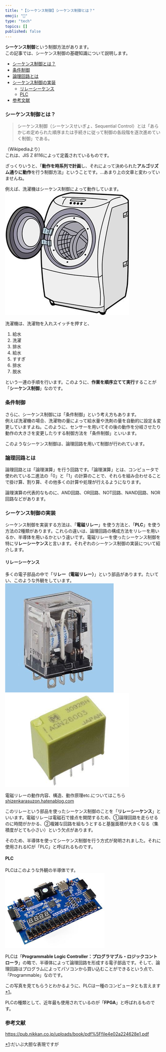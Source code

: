 ```yaml
---
title: "【シーケンス制御】シーケンス制御とは？"
emoji: "🤖"
type: "tech"
topics: []
published: false
---
```


**シーケンス制御**という制御方法があります。  
この記事では、シーケンス制御の基礎知識について説明します。

* [シーケンス制御とは？](#シーケンス制御とは)
* [条件制御](#条件制御)
* [論理回路とは](#論理回路とは)
* [シーケンス制御の実装](#シーケンス制御の実装)  
   * [リレーシーケンス](#リレーシーケンス)  
   * [PLC](#PLC)
* [参考文献](#参考文献)

### シーケンス制御とは？

> シーケンス制御（シーケンスせいぎょ、Sequential Control）とは「あらかじめ定められた順序または手続きに従って制御の各段階を逐次進めていく制御」である。

（Wikipediaより）  
これは、JIS Z 8116によって定義されているものです。

ざっくりいうと、「**動作を時系列で計画**し、それによって決められた**アルゴリズム通りに動作**を行う制御方法」ということです。…あまり上の文章と変わっていませんね。

例えば、洗濯機はシーケンス制御によって動作しています。  
![f:id:pythonjacascript:20181204235826j:plain:h250](/images/ppythonjacascript2018120420181204235826.jpg "f:id:pythonjacascript:20181204235826j:plain:h250")

洗濯機は、洗濯物を入れスイッチを押すと、

1. 給水
2. 洗濯
3. 排水
4. 給水
5. すすぎ
6. 排水
7. 脱水

という一連の手順を行います。このように、**作業を順序立てて実行**することが「**シーケンス制御**」なのです。  
  
  
### 条件制御

さらに、シーケンス制御には「条件制御」という考え方もあります。  
例えば洗濯機の場合、洗濯物の量によって給水量や洗剤の量を自動的に設定＆変更していますよね。このように、センサーを用いてその後の動作を分岐させたり動作の大きさを変更したりする制御方法を「条件制御」といいます。

  
このようなシーケンス制御は、論理回路を用いて制御が行われています。  
  
### 論理回路とは

論理回路とは「論理演算」を行う回路です。「論理演算」とは、コンピュータで使われている二進法の「0」と「1」の計算のことで、それらを組み合わせることで掛け算、割り算、その他多くの計算や処理が行えるようになります。

論理演算の代表的なものに、AND回路、OR回路、NOT回路、NAND回路、NOR回路などがあります。  
  
  
### シーケンス制御の実装

シーケンス制御を実装する方法は、「**電磁リレー**」を使う方法と、「**PLC**」を使う方法の2種類があります。これらの違いは、論理回路の構成方法をリレーを用いるか、半導体を用いるかという違いです。電磁リレーを使ったシーケンス制御を特に**リレーシーケンス**と言います。それぞれのシーケンス制御の実装について紹介します。

#### リレーシーケンス

多くの電子部品の中で「**リレー（電磁リレー）**」という部品があります。たいてい、このような外観をしています。  
![f:id:pythonjacascript:20181204235849j:plain](/images/ppythonjacascript2018120420181204235849.jpg "f:id:pythonjacascript:20181204235849j:plain")![f:id:pythonjacascript:20181204235859j:plain](/images/ppythonjacascript2018120420181204235859.jpg "f:id:pythonjacascript:20181204235859j:plain")

  
電磁リレーの動作内容、構造、動作原理etc.についてはこちら  
[shizenkarasuzon.hatenablog.com](https://shizenkarasuzon.hatenablog.com/entry/2018/12/09/135608)

  
このリレーという部品を使ったシーケンス制御のことを「**リレーシーケンス**」といいます。電磁リレーは電磁石で接点を開閉するため、➀論理回路を走らせるのに時間がかかる、②複雑な回路を組もうとすると基盤面積が大きくなる（集積度がとても小さい）という欠点があります。

そのため、半導体を使ってシーケンス制御を行う方式が発明されました。それに使用されるICが「PLC」と呼ばれるものです。  
  
#### PLC

PLCはこのような外観の半導体です。  
![f:id:pythonjacascript:20181208171220j:plain](/images/ppythonjacascript2018120820181208171220.jpg "f:id:pythonjacascript:20181208171220j:plain")

PLCは「**Programmable Logic Controller：プログラマブル・ロジックコントローラ**」の略で、半導体によって論理回路を形成する電子部品です。そして、論理回路はプログラムによってパソコンから買い込むことができるという点で、「Programmable」なのです。

この写真を見てもらうとわかるように、PLCは一種のコンピュータとも言えます[\*1](#f-988bca79 "だいぶ大胆な表現ですが")。

PLCの種類として、近年最も使用されているのが「**FPGA**」と呼ばれるものです。  
  
  
### 参考文献

<https://pub.nikkan.co.jp/uploads/book/pdf%5Ffile4e02a224628e1.pdf>

[\*1](#fn-988bca79):だいぶ大胆な表現ですが